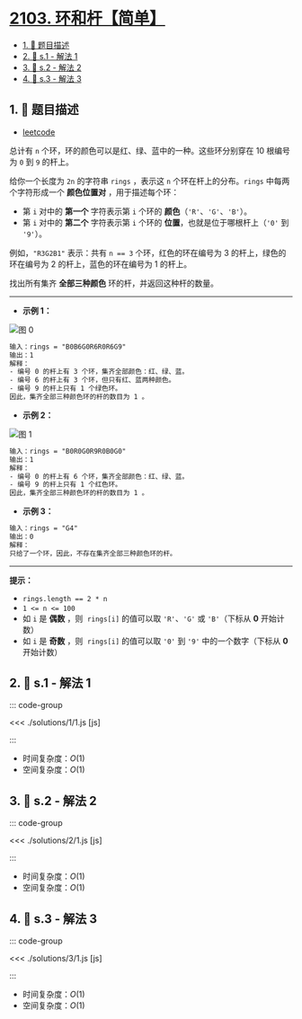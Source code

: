 # [2103. 环和杆【简单】](https://github.com/tnotesjs/TNotes.leetcode/tree/main/notes/2103.%20%E7%8E%AF%E5%92%8C%E6%9D%86%E3%80%90%E7%AE%80%E5%8D%95%E3%80%91)

<!-- region:toc -->

- [1. 📝 题目描述](#1--题目描述)
- [2. 🎯 s.1 - 解法 1](#2--s1---解法-1)
- [3. 🎯 s.2 - 解法 2](#3--s2---解法-2)
- [4. 🎯 s.3 - 解法 3](#4--s3---解法-3)

<!-- endregion:toc -->

## 1. 📝 题目描述

- [leetcode](https://leetcode.cn/problems/rings-and-rods/)

总计有 `n` 个环，环的颜色可以是红、绿、蓝中的一种。这些环分别穿在 10 根编号为 `0` 到 `9` 的杆上。

给你一个长度为 `2n` 的字符串 `rings` ，表示这 `n` 个环在杆上的分布。`rings` 中每两个字符形成一个 **颜色位置对** ，用于描述每个环：

- 第 `i` 对中的 **第一个** 字符表示第 `i` 个环的 **颜色**（`'R'`、`'G'`、`'B'`）。
- 第 `i` 对中的 **第二个** 字符表示第 `i` 个环的 **位置**，也就是位于哪根杆上（`'0'` 到 `'9'`）。

例如，`"R3G2B1"` 表示：共有 `n == 3` 个环，红色的环在编号为 3 的杆上，绿色的环在编号为 2 的杆上，蓝色的环在编号为 1 的杆上。

找出所有集齐 **全部三种颜色** 环的杆，并返回这种杆的数量。

---

- **示例 1：**

![图 0](https://cdn.jsdelivr.net/gh/tnotesjs/imgs@main/2025-09-26-23-25-47.png)

```txt
输入：rings = "B0B6G0R6R0R6G9"
输出：1
解释：
- 编号 0 的杆上有 3 个环，集齐全部颜色：红、绿、蓝。
- 编号 6 的杆上有 3 个环，但只有红、蓝两种颜色。
- 编号 9 的杆上只有 1 个绿色环。
因此，集齐全部三种颜色环的杆的数目为 1 。
```

- **示例 2：**

![图 1](https://cdn.jsdelivr.net/gh/tnotesjs/imgs@main/2025-09-26-23-25-54.png)

```txt
输入：rings = "B0R0G0R9R0B0G0"
输出：1
解释：
- 编号 0 的杆上有 6 个环，集齐全部颜色：红、绿、蓝。
- 编号 9 的杆上只有 1 个红色环。
因此，集齐全部三种颜色环的杆的数目为 1 。
```

- **示例 3：**

```txt
输入：rings = "G4"
输出：0
解释：
只给了一个环，因此，不存在集齐全部三种颜色环的杆。
```

---

**提示：**

- `rings.length == 2 * n`
- `1 <= n <= 100`
- 如 `i` 是 **偶数** ，则  `rings[i]` 的值可以取 `'R'`、`'G'` 或 `'B'`（下标从 **0** 开始计数）
- 如 `i` 是 **奇数** ，则  `rings[i]` 的值可以取 `'0'` 到 `'9'` 中的一个数字（下标从 **0** 开始计数）

## 2. 🎯 s.1 - 解法 1

::: code-group

<<< ./solutions/1/1.js [js]

:::

- 时间复杂度：$O(1)$
- 空间复杂度：$O(1)$

## 3. 🎯 s.2 - 解法 2

::: code-group

<<< ./solutions/2/1.js [js]

:::

- 时间复杂度：$O(1)$
- 空间复杂度：$O(1)$

## 4. 🎯 s.3 - 解法 3

::: code-group

<<< ./solutions/3/1.js [js]

:::

- 时间复杂度：$O(1)$
- 空间复杂度：$O(1)$
